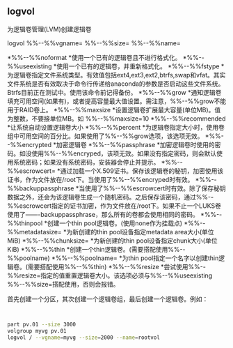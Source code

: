 ## logvol 


为逻辑卷管理(LVM)创建逻辑卷

logvol <mntpoint> %%--%%vgname=<name> %%--%%size=<size> %%--%%name=<name> <options>

  *%%--%%noformat
    *使用一个已有的逻辑卷且不进行格式化。
  *%%--%%useexisting
    *使用一个已有的逻辑卷，并重新格式化。
  *%%--%%fstype
    *为逻辑卷指定文件系统类型。有效值包括ext4,ext3,ext2,btrfs,swap和vfat。其实文件系统是否有效取决于命令行传递给anaconda的参数是否启动这些文件系统。Btrfs目前正在测试中。使用该命令前记得备份。
  *%%--%%grow
    *通知逻辑卷填充可用空间(如果有)，或者提高容量最大值设置。需注意，%%--%%grow不能用于RAID卷上。
  *%%--%%maxsize
    *设置逻辑卷扩展最大容量(单位MB)。值为整数，不要接单位MB。如 %%--%%maxsize=10
  *%%--%%recommended
    *让系统自动设置逻辑卷大小
  *%%--%%percent
    *为逻辑卷指定大小时，使用卷组中可用空间的百分比。如果使用了%%--%%grow选项，该选项无效。
  *%%--%%encrypted
    *加密逻辑卷
  *%%--%%passphrase
    *加密逻辑卷时使用的密码。如没使用%%--%%encryped，该项无效。如果没有指定密码，则会默认使用系统密码；如果没有系统密码，安装器会停止并提示。
  *%%--%%escrowcert=<url>
    *通过<url>加载一个X.509证书。保存该逻辑卷的秘钥，加密使用该证书，作为文件放在/root下。当使用了%%--%%encryped时有效。
  *%%--%%backuppassphrase
    *当使用了%%--%%escrowcert时有效。除了保存秘钥数据之外，还会为该逻辑卷生成一个随机密码。之后保存该密码，通过%%--%%escrowcert指定的证书加密，作为文件放在/root下。如果不止一个LUKS卷使用了——-backuppassphrase，那么所有的卷都会使用相同的密码。
  *%%--%%thinpool
    *创建一个thin pool逻辑卷。(使用none作为挂载点)
  *%%--%%metadatasize=<size>
    *为新创建的thin pool设备指定metadata area大小(单位MiB)
  *%%--%%chunksize=<size>
    *为新创建的thin pool设备指定chunk大小(单位KiB)
  *%%--%%thin
    *创建一个thin逻辑卷。(需要搭配使用%%--%%poolname)
  *%%--%%poolname=<name>
    *为thin pool指定一个名字以创建thin逻辑卷。(需要搭配使用%%--%%thin)
  *%%--%%resize
    *尝试使用%%--%%resize=指定的值重置逻辑卷大小。该选项必须与%%--%%useexisting %%--%%size=搭配使用，否则会报错。

首先创建一个分区，其次创建一个逻辑卷组，最后创建一个逻辑卷。例如：   

```bash


part pv.01 --size 3000
volgroup myvg pv.01
logvol / --vgname=myvg --size=2000 --name=rootvol


```



